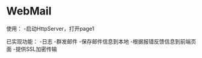 # WebMail

使用：
    -启动HttpServer，打开page1

已实现功能：
    -日志
    -群发邮件
    -保存邮件信息到本地
    -根据报错反馈信息到前端页面
    -提供SSL加密传输



